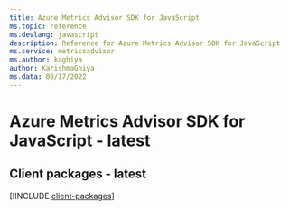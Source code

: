 ```yaml
---
title: Azure Metrics Advisor SDK for JavaScript
ms.topic: reference
ms.devlang: javascript
description: Reference for Azure Metrics Advisor SDK for JavaScript
ms.service: metricsadvisor
ms.author: kaghiya
author: KarishmaGhiya
ms.data: 08/17/2022
---
```

# Azure Metrics Advisor SDK for JavaScript - latest

## Client packages - latest
[!INCLUDE [client-packages](metrics-advisor-client-index.md)]
